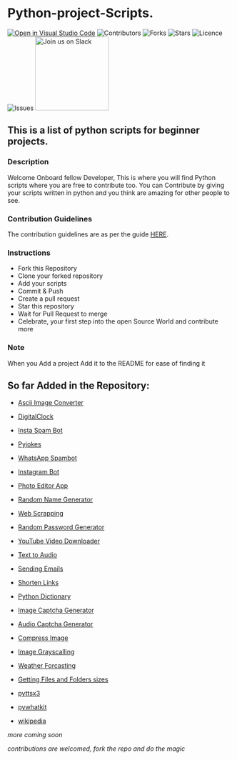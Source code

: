 # Python-project-Scripts.

[![Open in Visual Studio Code](https://open.vscode.dev/badges/open-in-vscode.svg)](https://open.vscode.dev/larymak/Python-project-Scripts)
![Contributors](https://img.shields.io/github/contributors/larymak/Python-project-Scripts?style=plastic)
![Forks](https://img.shields.io/github/forks/larymak/Python-project-Scripts)
![Stars](https://img.shields.io/github/stars/larymak/Python-project-Scripts)
![Licence](https://img.shields.io/github/license/larymak/Python-project-Scripts)
![Issues](https://img.shields.io/github/issues/larymak/Python-project-Scripts)
<a href="https://join.slack.com/t/ngc-goz8665/shared_invite/zt-r01kumfq-dQUT3c95BxEP_fnk4yJFfQ">
<img alt="Join us on Slack" src="https://raw.githubusercontent.com/netlify/netlify-cms/master/website/static/img/slack.png" width="165"/>
</a>

## This is a list of python scripts for beginner projects.

### Description

Welcome Onboard fellow Developer, This is where you will find Python scripts where you are free to contribute too.
You can Contribute by giving your scripts written in python and you think are amazing for other people to see.

### Contribution Guidelines

The contribution guidelines are as per the guide [HERE](https://github.com/larymak/Python-project-Scripts/blob/main/CONTRIBUTING.md).

### Instructions

- Fork this Repository
- Clone your forked repository
- Add your scripts
- Commit & Push
- Create a pull request
- Star this repository
- Wait for Pull Request to merge
- Celebrate, your first step into the open Source World and contribute more

### Note

When you Add a project Add it to the README for ease of finding it

## So far Added in the Repository:

- [Ascii Image Converter](https://github.com/larymak/Python-project-Scripts/tree/master/image-ascii)

- [DigitalClock](https://github.com/larymak/Python-project-Scripts/tree/main/DigitalClock)

- [Insta Spam Bot](https://github.com/larymak/Python-project-Scripts/tree/main/InstaSpamBot)

- [Pyjokes](https://github.com/larymak/Python-project-Scripts/tree/master/pyjokes)

- [WhatsApp Spambot](https://github.com/larymak/Python-project-Scripts/tree/master/whatsapp-spam)

- [Instagram Bot](https://github.com/larymak/Python-project-Scripts/tree/main/InstagramBot)

- [Photo Editor App](https://github.com/larymak/Python-project-Scripts/tree/master/photo%20editor)

- [Random Name Generator](https://github.com/larymak/Python-project-Scripts/tree/main/RandomNameGen)

- [Web Scrapping](https://github.com/larymak/Python-project-Scripts/tree/main/WebScraping)

- [Random Password Generator](https://github.com/larymak/Python-project-Scripts/tree/main/RandomPassword)

- [YouTube Video Downloader](https://github.com/larymak/Python-project-Scripts/tree/main/YoutubeDownloader)
- [Text to Audio](https://github.com/larymak/Python-project-Scripts/tree/main/texttoaudio)

- [Sending Emails](https://github.com/larymak/Python-project-Scripts/tree/main/Sending-Emails)

- [Shorten Links](https://github.com/larymak/Python-project-Scripts/tree/main/ShortenLinks)

- [Python Dictionary](https://github.com/larymak/Python-project-Scripts/tree/main/PYDICTIONARY)

- [Image Captcha Generator](https://github.com/larymak/Python-project-Scripts/tree/main/Image%20Captcha%20Generator)

- [Audio Captcha Generator](https://github.com/larymak/Python-project-Scripts/tree/main/Audio%20Captcha%20Generator)

- [Compress Image](https://github.com/larymak/Python-project-Scripts/tree/main/Compress%20Image)

- [Image Grayscalling](https://github.com/larymak/Python-project-Scripts/tree/main/Image%20Grayscalling)

- [Weather Forcasting](https://github.com/larymak/Python-project-Scripts/tree/main/Weather%20Forcasting)

- [Getting Files and Folders sizes](https://github.com/Saeedahmadi7714/Python-project-Scripts/tree/main/Gettin%20File%20and%20Folder%20sizes)

- [pyttsx3](https://github.com/KanakamSasikalyan/Python-project-Scripts/tree/main/pyttsx3)

- [pywhatkit](https://github.com/KanakamSasikalyan/Python-project-Scripts/tree/main/pywhatkit)

- [wikipedia](https://github.com/KanakamSasikalyan/Python-project-Scripts/tree/main/wikipedia)

_more coming soon_

_contributions are welcomed, fork the repo and do the magic_
